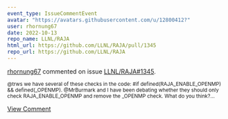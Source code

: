 ```yaml
---
event_type: IssueCommentEvent
avatar: "https://avatars.githubusercontent.com/u/12800412?"
user: rhornung67
date: 2022-10-13
repo_name: LLNL/RAJA
html_url: https://github.com/LLNL/RAJA/pull/1345
repo_url: https://github.com/LLNL/RAJA
---
```


<a href='https://github.com/rhornung67' target='_blank'>rhornung67</a> commented on issue <a href='https://github.com/LLNL/RAJA/pull/1345' target='_blank'>LLNL/RAJA#1345</a>.

<small>@trws we have several of these checks in the code: #if defined(RAJA_ENABLE_OPENMP) && defined(_OPENMP). @MrBurmark and I have been debating whether they should only check RAJA_ENABLE_OPENMP and remove the _OPENMP check. What do you think?...</small>

<a href='https://github.com/LLNL/RAJA/pull/1345' target='_blank'>View Comment</a>